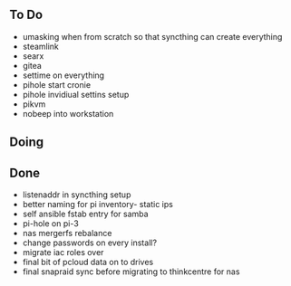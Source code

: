 ## To Do

- umasking when from scratch so that syncthing can create everything
- steamlink
- searx
- gitea
- settime on everything
- pihole start cronie
- pihole invidiual settins setup
- pikvm
- nobeep into workstation

## Doing


## Done

- listenaddr in syncthing setup
- better naming for pi inventory- static ips
- self ansible fstab entry for samba
- pi-hole on pi-3
- nas mergerfs rebalance
- change passwords on every install?
- migrate iac roles over
- final bit of pcloud data on to drives
- final snapraid sync before migrating to thinkcentre for nas
